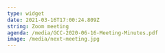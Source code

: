 ```yaml
---
type: widget
date: 2021-03-16T17:00:24.809Z
string: Zoom meeting
agenda: /media/GCC-2020-06-16-Meeting-Minutes.pdf
image: /media/next-meeting.jpg
---
```


